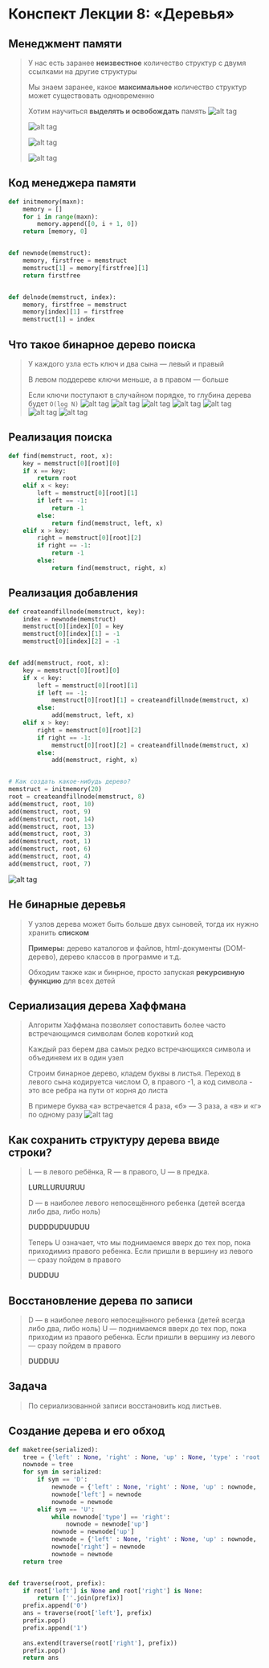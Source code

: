 # Конспект Лекции 8: «Деревья»

## Менеджмент памяти

> У нас есть заранее **неизвестное** количество структур с двумя ссылками на другие структуры
>
> Мы знаем заранее, какое **максимальное** количество структур может существовать одновременно
>
> Хотим научиться **выделять и освобождать** память
> ![alt tag](initState.JPG "Состояние после инициализации")
>
> ![alt tag](elemone.JPG "Состояние после инициализации")
>
> ![alt tag](elemtwo.JPG "Состояние после инициализации")
>
> ![alt tag](elemzeroindex.JPG "Состояние после инициализации")

## Код менеджера памяти

```py
def initmemory(maxn):
    memory = []
    for i in range(maxn):
        memory.append([0, i + 1, 0])
    return [memory, 0]


def newnode(memstruct):
    memory, firstfree = memstruct
    memstruct[1] = memory[firstfree][1]
    return firstfree


def delnode(memstruct, index):
    memory, firstfree = memstruct
    memory[index][1] = firstfree
    memstruct[1] = index

```

## Что такое бинарное дерево поиска

> У каждого узла есть ключ и два сына — левый и правый
>
> В левом поддереве ключи меньше, а в правом — больше
>
> Если ключи поступают в случайном порядке, то глубина дерева будет ```O(log N)```
> ![alt tag](binarytrees.JPG "Состояние после инициализации")
> ![alt tag](binarytreesearch.JPG "Состояние после инициализации")
> ![alt tag](binarytreeadd.JPG "Состояние после инициализации")
> ![alt tag](binarytreedelete.JPG "Состояние после инициализации")
> ![alt tag](binarytreedelete2.JPG "Состояние после инициализации")
> ![alt tag](binarytreedelete3.JPG "Состояние после инициализации")
> ![alt tag](treeafterremoving.JPG "Состояние после инициализации")

## Реализация поиска

```py
def find(memstruct, root, x):
    key = memstruct[0][root][0]
    if x == key:
        return root
    elif x < key:
        left = memstruct[0][root][1]
        if left == -1:
            return -1
        else:
            return find(memstruct, left, x)
    elif x > key:
        right = memstruct[0][root][2]
        if right == -1:
            return -1
        else:
            return find(memstruct, right, x)
```

## Реализация добавления

```py
def createandfillnode(memstruct, key):
    index = newnode(memstruct)
    memstruct[0][index][0] = key
    memstruct[0][index][1] = -1
    memstruct[0][index][2] = -1


def add(memstruct, root, x):
    key = memstruct[0][root][0]
    if x < key:
        left = memstruct[0][root][1]
        if left == -1:
            memstruct[0][root][1] = createandfillnode(memstruct, x)
        else:
            add(memstruct, left, x)
    elif x > key:
        right = memstruct[0][root][2]
        if right == -1:
            memstruct[0][root][2] = createandfillnode(memstruct, x)
        else:
            add(memstruct, right, x)


# Как создать какое-нибудь дерево?
memstruct = initmemory(20)
root = createandfillnode(memstruct, 8)
add(memstruct, root, 10)
add(memstruct, root, 9)
add(memstruct, root, 14)
add(memstruct, root, 13)
add(memstruct, root, 3)
add(memstruct, root, 1)
add(memstruct, root, 6)
add(memstruct, root, 4)
add(memstruct, root, 7)
```
![alt tag](treeinPython.JPG "Представление дерева в Python")

## Не бинарные деревья
> У узлов дерева может быть больше двух сыновей, тогда их нужно хранить **списком**
> 
> **Примеры:** дерево каталогов и файлов, html-документы (DOM-дерево), дерево классов в программе и т.д.
> 
> Обходим также как и бинрное, просто запуская **рекурсивную функцию** для всех детей

## Сериализация дерева Хаффмана
> Алгоритм Хаффмана позволяет сопоставить более часто встречающимся символам болев короткий код
> 
> Каждый раз берем два самых редко встречающихся символа и объединяем их в один узел 
> 
> Строим бинарное дерево, кладем буквы в листья. Переход в левого сына кодируетса числом О, в правого -1, а код символа - это все ребра на пути от корня до листа 
>
> В примере буква «а» встречается 4 раза, «б» — 3 раза, а «в» и «г» по одному разу
> ![alt tag](huffman.JPG "Дерево Хаффмана")


## Как сохранить структуру дерева ввиде строки?
> L — в левого ребёнка, R — в правого, U — в предка.
> 
> **LURLLURUURUU**
> 
> D — в наиболее левого непосещённого ребенка (детей всегда либо два, либо ноль)
> 
> **DUDDDUDUUDUU**
> 
> Теперь U означает, что мы поднимаемся вверх до тех пор, пока приходимиз правого ребенка.
> Если пришли в вершину из левого — сразу пойдем в правого
> 
> **DUDDUU**

## Восстановление дерева по записи
> D — в наиболее левого непосещённого ребенка (детей всегда либо два, либо ноль)
> U — поднимаемся вверх до тех пор, пока приходим из правого ребенка.
> Если пришли в вершину из левого — сразу пойдем в правого
> 
> **DUDDUU**

## Задача
> По сериализованной записи восстановить код листьев.

## Создание дерева и его обход
```python
def maketree(serialized):
    tree = {'left' : None, 'right' : None, 'up' : None, 'type' : 'root'}
    nownode = tree
    for sym in serialized:
        if sym == 'D':
            newnode = {'left' : None, 'right' : None, 'up' : nownode, 'type' : 'left'}
            nownode['left'] = newnode
            nownode = newnode
        elif sym == 'U':
            while nownode['type'] == 'right':
                nownode = newnode['up']
            nownode = newnode['up']
            newnode = {'left' : None, 'right' : None, 'up' : nownode, 'type' : 'right'}
            nownode['right'] = newnode
            nownode = newnode
    return tree


def traverse(root, prefix):
    if root['left'] is None and root['right'] is None:
        return [''.join(prefix)]
    prefix.append('0')
    ans = traverse(root['left'], prefix)
    prefix.pop()
    prefix.append('1')
    
    ans.extend(traverse(root['right'], prefix))
    prefix.pop()
    return ans
```